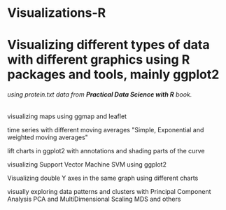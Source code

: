 # Visualizations-R
# Visualizing different types of data with different graphics using R packages and tools, mainly ggplot2
###### using protein.txt data from **Practical Data Science with R** book.

visualizing maps using ggmap and leaflet 

time series with different moving averages "Simple, Exponential and weighted moving averages"

lift charts in ggplot2 with annotations and shading parts of the curve

visualizing Support Vector Machine SVM using ggplot2 

Visualizing double Y axes in the same graph using different charts

visually exploring data patterns and clusters with Principal Component Analysis PCA and MultiDimensional Scaling MDS
and others
